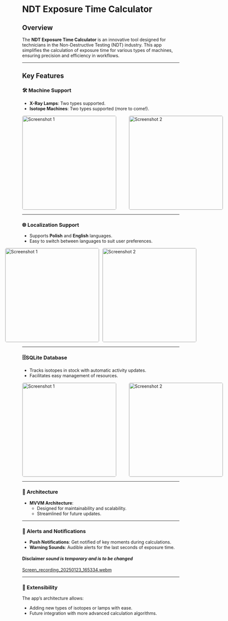 # NDT Exposure Time Calculator

## Overview  

The **NDT Exposure Time Calculator** is an innovative tool designed for technicians in the Non-Destructive Testing (NDT) industry. This app simplifies the calculation of exposure time for various types of machines, ensuring precision and efficiency in workflows.  

---

## Key Features  

### 🛠 Machine Support  
- **X-Ray Lamps**: Two types supported.  
- **Isotope Machines**: Two types supported (more to come!).  

<div style="display: flex; gap: 40px;">
    <img src="https://github.com/user-attachments/assets/72b87e18-821d-44c3-9f3b-08a0d774d718" 
         alt="Screenshot 1" 
         style="width: 300px; height: auto; border: 1px solid #ccc; border-radius: 5px;">
    <img src="https://github.com/user-attachments/assets/6fc1c525-b1cb-403a-a0a2-546a7a12d51b" 
         alt="Screenshot 2" 
         style="width: 300px; height: auto; border: 1px solid #ccc; border-radius: 5px;">
</div>

---

### 🌐 Localization Support  
- Supports **Polish** and **English** languages.  
- Easy to switch between languages to suit user preferences.  

<div style="display: flex; gap: 10px; justify-content: center;">
    <img src="https://github.com/user-attachments/assets/96a6ecfb-e6c4-447a-8bc1-3a2886eade7a" 
         alt="Screenshot 1" 
         style="width: 300px; height: auto; border: 1px solid #ccc; border-radius: 5px;">
    <img src="https://github.com/user-attachments/assets/5900638b-4466-48bb-a5f4-95944236c85a" 
         alt="Screenshot 2" 
         style="width: 300px; height: auto; border: 1px solid #ccc; border-radius: 5px;">
</div>


---

### 🗄️SQLite Database
  - Tracks isotopes in stock with automatic activity updates.  
  - Facilitates easy management of resources.  

<div style="display: flex; gap: 40px;">
    <img src="https://github.com/user-attachments/assets/7f0955f8-a16b-496c-808c-4c01b3c9c03f" 
         alt="Screenshot 1" 
         style="width: 300px; height: auto; border: 1px solid #ccc; border-radius: 5px;">
    <img src="https://github.com/user-attachments/assets/e8df15d9-54ab-4c87-a09c-1d6638e02196" 
         alt="Screenshot 2" 
         style="width: 300px; height: auto; border: 1px solid #ccc; border-radius: 5px;">
</div>

---

### 📱 Architecture  
- **MVVM Architecture**:  
  - Designed for maintainability and scalability.  
  - Streamlined for future updates.  

---

### 🔔 Alerts and Notifications  
- **Push Notifications**: Get notified of key moments during calculations.  
- **Warning Sounds**: Audible alerts for the last seconds of exposure time.
#### Disclaimer *sound is temporary and is to be changed*

[Screen_recording_20250123_165334.webm](https://github.com/user-attachments/assets/86f2fd51-c315-436e-8035-4746484dfd6e)


---

### 🚀 Extensibility  
The app’s architecture allows:  
- Adding new types of isotopes or lamps with ease.  
- Future integration with more advanced calculation algorithms.  
